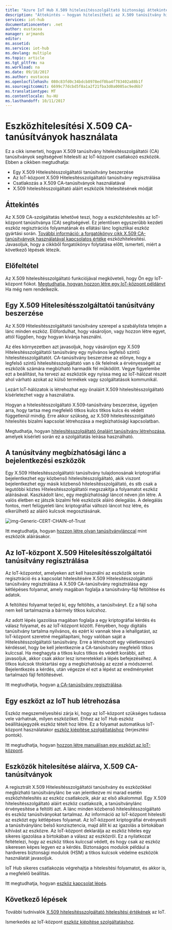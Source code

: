 ```yaml
---
title: "Azure IoT Hub X.509 hitelesítésszolgáltató biztonsági áttekintése |} Microsoft Docs"
description: "Áttekintés – hogyan hitelesítheti az X.509 tanúsítvány hitelesítésszolgáltatók használatával IoT Hub eszközöket."
services: iot-hub
documentationcenter: .net
author: eustacea
manager: arjmands
editor: 
ms.assetid: 
ms.service: iot-hub
ms.devlang: multiple
ms.topic: article
ms.tgt_pltfrm: na
ms.workload: na
ms.date: 09/18/2017
ms.author: eustacea
ms.openlocfilehash: 080c83fd0c34bdcb8978edf0ba4f783402a88b1f
ms.sourcegitcommit: 6699c77dcbd5f8a1a2f21fba3d0a0005ac9ed6b7
ms.translationtype: MT
ms.contentlocale: hu-HU
ms.lasthandoff: 10/11/2017
---
```

# <a name="device-authentication-using-x509-ca-certificates"></a>Eszközhitelesítési X.509 CA-tanúsítványok használata

Ez a cikk ismerteti, hogyan X.509 tanúsítvány hitelesítésszolgáltatói (CA) tanúsítványok segítségével hitelesíti az IoT-központ csatlakozó eszközök.  Ebben a cikkben megtudhatja:

* Egy X.509 Hitelesítésszolgáltatói tanúsítvány beszerzése
* Az IoT-központ X.509 Hitelesítésszolgáltatói tanúsítvány regisztrálása
* Csatlakozás a X.509 CA-tanúsítványok használatával
* X.509 hitelesítésszolgáltató aláírt eszközök hitelesítésének módját

## <a name="overview"></a>Áttekintés

Az X.509 CA-szolgáltatás lehetővé teszi, hogy a eszközhitelesítés az IoT-központ tanúsítványa (CA) segítségével. Ez jelentősen egyszerűbb kezdeti eszköz regisztrációs folyamatának és ellátási lánc logisztikai eszköz gyártási során. [További információ: a forgatókönyv cikk X.509 CA-tanúsítványok használatával kapcsolatos értéke](iot-hub-x509ca-concept.md) eszközhitelesítési.  Javasoljuk, hogy a cikkből forgatókönyv folytatása előtt, ismerteti, miért a következő lépések létezik.

## <a name="prerequisite"></a>Előfeltétel

Az X.509 hitelesítésszolgáltató funkciójával megköveteli, hogy Ön egy IoT-központ fiókot.  [Megtudhatja, hogyan hozzon létre egy IoT-központ példányt](iot-hub-csharp-csharp-getstarted.md) Ha még nem rendelkezik.

## <a name="how-to-get-an-x509-ca-certificate"></a>Egy X.509 Hitelesítésszolgáltatói tanúsítvány beszerzése

Az X.509 Hitelesítésszolgáltatói tanúsítvány szerepel a szabálylista tetején a lánc minden eszköz.  Előfordulhat, hogy vásároljon, vagy hozzon létre egyet, attól függően, hogy hogyan kívánja használni.

Az éles környezetben azt javasoljuk, hogy vásároljon egy X.509 Hitelesítésszolgáltatói tanúsítvány egy nyilvános legfelső szintű hitelesítésszolgáltatót. CA-tanúsítvány beszerzése az előnye, hogy a legfelső szintű hitelesítésszolgáltató van s ők felelnek a érvényességét az eszközök számára megbízható harmadik fél működött. Vegye figyelembe ezt a beállítást, ha tervezi az eszközök egy nyissa meg az IoT-hálózat részét ahol várható azokat az külső termékek vagy szolgáltatások kommunikál.

Lezárt IoT-hálózatok is létrehozhat egy önaláírt X.509 hitelesítésszolgáltató kísérletezhet vagy a használatra.

Hogyan a hitelesítésszolgáltató X.509-tanúsítvány beszerzése, ügyeljen arra, hogy tartsa meg megfelelő titkos kulcs titkos kulcs és védett függetlenül mindig.  Erre akkor szükség, az X.509 hitelesítésszolgáltató hitelesítés bizalmi kapcsolat létrehozása a megbízhatósági kapcsolatban. 

Megtudhatja, hogyan [hitelesítésszolgáltató önaláírt tanúsítvány létrehozása](iot-hub-security-x509-create-certificates.md#createcerts), amelyek kísérleti során ez a szolgáltatás leírása használható.

## <a name="sign-devices-into-the-certificate-chain-of-trust"></a>A tanúsítvány megbízhatósági lánc a bejelentkezési eszközök

Egy X.509 Hitelesítésszolgáltatói tanúsítvány tulajdonosának kriptográfiai bejelentkezhet egy közbenső hitelesítésszolgáltató, akik viszont bejelentkezhet egy másik közbenső hitelesítésszolgáltató, és stb csak a legutóbbi köztes Hitelesítésszolgáltatói megszakítja a folyamatot eszköz aláírásával. Kaszkádolt lánc, egy megbízhatósági láncot néven jön létre. A valós életben ez játszik bizalmi felé eszközök aláíró delegálás. A delegálás fontos, mert felügyeleti lánc kriptográfiai változó láncot hoz létre, és elkerülhető az aláíró kulcsok megosztásának.

![img-Generic-CERT-CHAIN-of-Trust](./media/generic-cert-chain-of-trust.png)

Itt megtudhatja, hogyan [hozzon létre olyan tanúsítványlánccal](iot-hub-security-x509-create-certificates.md#createcertchain) mint eszközök aláírásakor.

## <a name="how-to-register-the-x509-ca-certificate-to-iot-hub"></a>Az IoT-központ X.509 Hitelesítésszolgáltatói tanúsítvány regisztrálása

Az IoT-központot, amelyeken azt kell használni az eszközök során regisztráció és a kapcsolat hitelesítésére X.509 Hitelesítésszolgáltatói tanúsítvány regisztrálása  A X.509 CA-tanúsítvány regisztrálása egy kétlépéses folyamat, amely magában foglalja a tanúsítvány-fájl feltöltése és adatok.

A feltöltési folyamat terjed ki, egy feltöltés, a tanúsítványt.  Ez a fájl soha nem kell tartalmaznia a bármely titkos kulcshoz.

Az adott lépés igazolása magában foglalja a egy kriptográfiai kérdés és válasz folyamat, és az IoT-központ között.  Fényében, hogy digitális tanúsítvány tartalma nyilvános, és ezért ki vannak téve a lehallgatást, az IoT-központ szeretné megállapítani, hogy valóban saját a Hitelesítésszolgáltatói tanúsítvány.  Erre a létrehozott egy véletlenszerű kérdéssel, hogy be kell jelentkeznie a CA-tanúsítvány megfelelő titkos kulccsal.  Ha meghagyta a titkos kulcs titkos és védett korábbi, azt javasoljuk, akkor csak akkor lesz ismeretekkel a lépés befejezéséhez. A titkos kulcsok titoktartási egy a megbízhatóság az ezzel a módszerrel.  Bejelentkezés a kérdés, után végezze el ezt a lépést az eredményeket tartalmazó fájl feltöltésével.

Itt megtudhatja, hogyan [a CA-tanúsítvány regisztrálása](iot-hub-security-x509-get-started.md#registercerts).

## <a name="how-to-create-a-device-on-iot-hub"></a>Egy eszközt az IoT hub létrehozása

Eszköz megszemélyesítési zárja ki, hogy az IoT-központ szükséges tudassa vele várhatnak, milyen eszközöket.  Ehhez az IoT Hub eszköz beállításjegyzék eszköz tételt hoz létre.  Ez a folyamat automatikus IoT-központ használatakor [eszköz kiépítése szolgáltatáshoz](https://azure.microsoft.com/en-us/blog/azure-iot-hub-device-provisioning-service-preview-automates-device-connection-configuration/) (terjesztési pontok). 

Itt megtudhatja, hogyan [hozzon létre manuálisan egy eszközt az IoT-központ](iot-hub-security-x509-get-started.md#createdevice).

## <a name="authenticating-devices-signed-with-x509-ca-certificates"></a>Eszközök hitelesítése aláírva, X.509 CA-tanúsítványok

A regisztrált X.509 Hitelesítésszolgáltatói tanúsítvány és eszközökkel megbízható tanúsítványlánc be van jelentkezve mi marad esetén eszközhitelesítés az eszköz csatlakozik, akár az első alkalommal.  Egy X.509 hitelesítésszolgáltató aláírt eszköz csatlakozik, a tanúsítványlánc érvényesítése a feltölti azt. A lánc minden közbenső hitelesítésszolgáltató és eszköz tanúsítványokat tartalmaz.  Az információ az IoT-központ hitelesíti az eszközt egy kétlépéses folyamat.  Az IoT-központ kriptográfiai érvényesíti a tanúsítványlánc belső konzisztencia, majd állít ki az igazolás a birtokában kihívást az eszközre.  Az IoT-központ deklarálja az eszköz hiteles egy sikeres igazolása a birtokában a válasz az eszközről.  Ez a nyilatkozat feltételezi, hogy az eszköz titkos kulccsal védett, és hogy csak az eszköz sikeresen képes legyen ez a kérdés.  Biztonságos modulok például a hardveres biztonsági modulok (HSM) a titkos kulcsok védelme eszközök használatát javasoljuk.

IoT Hub sikeres csatlakozás végrehajtja a hitelesítési folyamatot, és akkor is, a megfelelő beállítás.

Itt megtudhatja, hogyan [eszköz kapcsolat lépés](iot-hub-security-x509-get-started.md#authenticatedevice).

## <a name="next-steps"></a>Következő lépések

További tudnivalók [X.509 hitelesítésszolgáltató hitelesítési értékének](iot-hub-x509ca-concept.md) az IoT.

Ismerkedés az IoT-központ [eszköz kiépítése szolgáltatáshoz](https://docs.microsoft.com/en-us/azure/iot-dps/).